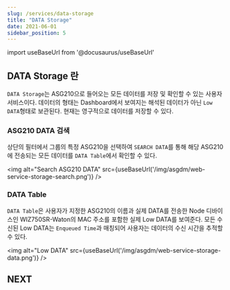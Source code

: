 ```yaml
---
slug: /services/data-storage
title: "DATA Storage"
date: 2021-06-01
sidebar_position: 5
---
```


import useBaseUrl from '@docusaurus/useBaseUrl'

## DATA Storage 란
`DATA Storage`는 ASG210으로 들어오는 모든 데이터를 저장 및 확인할 수 있는 사용자 서비스이다. 데이터의 형태는 Dashboard에서 보여지는 해석된 데이터가 아닌 `Low DATA`형태로 보관된다. 현재는 영구적으로 데이터를 저장할 수 있다.

### ASG210 DATA 검색
상단의 필터에서 그룹의 특정 ASG210을 선택하여 `SEARCH DATA`를 통해 해당 ASG210에 전송되는 모든 데이터를 `DATA Table`에서 확인할 수 있다.

<img alt="Search ASG210 DATA" src={useBaseUrl('/img/asgdm/web-service-storage-search.png')} />

### DATA Table
`DATA Table`은 사용자가 지정한 ASG210의 이름과 실제 DATA를 전송한 Node 디바이스인 WIZ750SR-Waton의 MAC 주소를 포함한 실제 Low DATA를 보여준다. 모든 수신된 Low DATA는 `Enqueued Time`과 매칭되어 사용자는 데이터의 수신 시간을 추적할 수 있다.

<img alt="Low DATA" src={useBaseUrl('/img/asgdm/web-service-storage-data.png')} />


## NEXT
 

